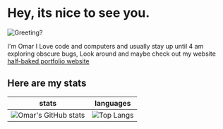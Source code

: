 # Hey, its nice to see you.
![Greeting?](https://media.giphy.com/media/fPSxQDOJ7bGso/giphy.gif)

I'm Omar I Love code and computers and usually stay up until 4 am exploring obscure bugs, Look around and maybe check out my website [half-baked portfolio website](codebyomar.ml) 

## Here are my stats



stats             |  languages
:-------------------------:|:-------------------------:
![Omar's GitHub stats](https://github-readme-stats.vercel.app/api?username=OmarAhmed-A&show_icons=true&theme=nightowl)  |  ![Top Langs](https://github-readme-stats.vercel.app/api/top-langs/?username=OmarAhmed-A&layout=compact&langs_count=10&exclude_repo=PortfolioWebsite)
